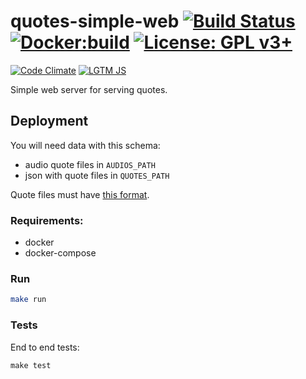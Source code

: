 # quotes-simple-web [![Build Status](https://travis-ci.org/pando85/quotes-simple-web.svg?branch=master)](https://travis-ci.org/pando85/quotes-simple-web) [![Docker:build](https://img.shields.io/docker/build/pando85/quotes-simple-web.svg)](https://hub.docker.com/r/pando85/quotes-simple-web/) [![License: GPL v3+](https://img.shields.io/badge/License-GPL%20v3%2B-blue.svg)](https://www.gnu.org/licenses/gpl-3.0)

[![Code Climate](https://codeclimate.com/github/pando85/quotes-simple-web/badges/gpa.svg)](https://codeclimate.com/github/pando85/quotes-simple-web)  [![LGTM JS](https://img.shields.io/lgtm/grade/javascript/g/pando85/quotes-simple-web.svg?logo=lgtm)](https://lgtm.com/projects/g/pando85/quotes-simple-web/context:javascript)

Simple web server for serving quotes.


## Deployment

You will need data with this schema:
  - audio quote files in `AUDIOS_PATH`
  - json with quote files in `QUOTES_PATH`

Quote files must have [this format](https://github.com/pando85/quotes-simple-web/blob/master/api/test/data/transcripts/1.json).

### Requirements:

- docker
- docker-compose

### Run

```bash
make run
```

### Tests

End to end tests:

```
make test
```
